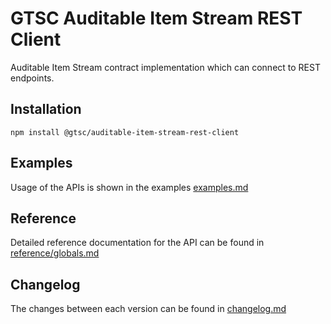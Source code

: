 # GTSC Auditable Item Stream REST Client

Auditable Item Stream contract implementation which can connect to REST endpoints.

## Installation

```shell
npm install @gtsc/auditable-item-stream-rest-client
```

## Examples

Usage of the APIs is shown in the examples [examples.md](examples.md)

## Reference

Detailed reference documentation for the API can be found in [reference/globals.md](reference/globals.md)

## Changelog

The changes between each version can be found in [changelog.md](changelog.md)
